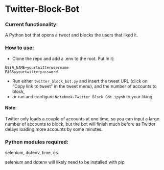 # Twitter-Block-Bot
### Current functionality:
A Python bot that opens a tweet and blocks the users that liked it.
### How to use:
- Clone the repo and add a .env to the root. Put in it:
```
USER_NAME=yourtwitterusername
PASS=yourtwitterpassword
```
- Run either `twitter_block_bot.py` and insert the tweet URL (click on "Copy link to tweet" in the tweet menu), and the number of accounts to block,
- or run and configure `Notebook-Twitter Block Bot.ipynb` to your liking
#### Note:
Twitter only loads a couple of accounts at one time, so you can input a large number of accounts to block, but the bot will finish much before as Twitter delays loading more accounts by some minutes.
### Python modules required:
selenium, dotenv, time, os.

selenium and dotenv will likely need to be installed with pip
